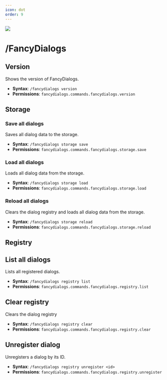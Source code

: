 ```yaml
---
icon: dot
order: 9
---
```


![](../../static/commands.png)

# /FancyDialogs

## Version

Shows the version of FancyDialogs.

- **Syntax**:  `/fancydialogs version`
- **Permissions**: `fancydialogs.commands.fancydialogs.version`

## Storage

### Save all dialogs

Saves all dialog data to the storage.

- **Syntax**:  `/fancydialogs storage save`
- **Permissions**: `fancydialogs.commands.fancydialogs.storage.save`

### Load all dialogs

Loads all dialog data from the storage.

- **Syntax**:  `/fancydialogs storage load`
- **Permissions**: `fancydialogs.commands.fancydialogs.storage.load`

### Reload all dialogs

Clears the dialog registry and loads all dialog data from the storage.

- **Syntax**:  `/fancydialogs storage reload`
- **Permissions**: `fancydialogs.commands.fancydialogs.storage.reload`

## Registry

## List all dialogs

Lists all registered dialogs.

- **Syntax**:  `/fancydialogs registry list`
- **Permissions**: `fancydialogs.commands.fancydialogs.registry.list`

## Clear registry

Clears the dialog registry

- **Syntax**:  `/fancydialogs registry clear`
- **Permissions**: `fancydialogs.commands.fancydialogs.registry.clear`

## Unregister dialog

Unregisters a dialog by its ID.

- **Syntax**:  `/fancydialogs registry unregister <id>`
- **Permissions**: `fancydialogs.commands.fancydialogs.registry.unregister`
